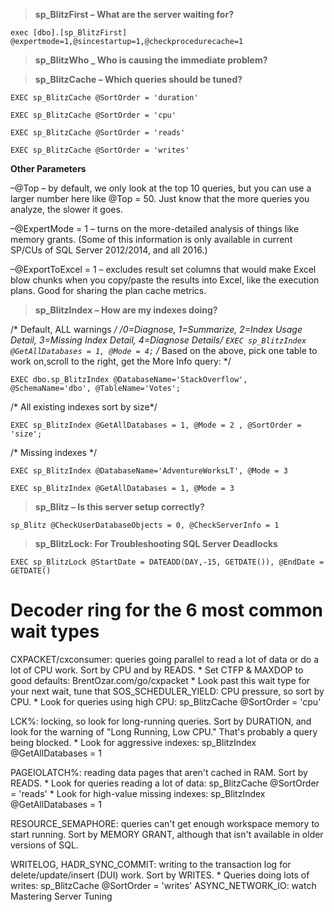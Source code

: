 > **sp_BlitzFirst – What are the server waiting for?**

```exec [dbo].[sp_BlitzFirst] @expertmode=1,@sincestartup=1,@checkprocedurecache=1```

> **sp_BlitzWho _ Who is causing the immediate problem?**


> **sp_BlitzCache – Which queries should be tuned?**
```
EXEC sp_BlitzCache @SortOrder = 'duration'
```
```
EXEC sp_BlitzCache @SortOrder = 'cpu'
```
```
EXEC sp_BlitzCache @SortOrder = 'reads'
```
```
EXEC sp_BlitzCache @SortOrder = 'writes'
```
**Other Parameters**

–@Top – by default, we only look at the top 10 queries, but you can use a larger number here like @Top = 50. Just know that the more queries you analyze, the slower it goes.

–@ExpertMode = 1 – turns on the more-detailed analysis of things like memory grants. (Some of this information is only available in current SP/CUs of SQL Server 2012/2014, and all 2016.)

–@ExportToExcel = 1 – excludes result set columns that would make Excel blow chunks when you copy/paste the results into Excel, like the execution plans. Good for sharing the plan cache metrics.

> **sp_BlitzIndex – How are my indexes doing?**

/* Default, ALL warnings */
/*0=Diagnose, 1=Summarize, 2=Index Usage Detail, 3=Missing Index Detail, 4=Diagnose Details*/
```EXEC sp_BlitzIndex @GetAllDatabases = 1, @Mode = 4;```
/* Based on the above, pick one table to work on,scroll to the right, get the More Info query: */
```
EXEC dbo.sp_BlitzIndex @DatabaseName='StackOverflow', @SchemaName='dbo', @TableName='Votes';
```
/* All existing indexes sort by size*/
```
EXEC sp_BlitzIndex @GetAllDatabases = 1, @Mode = 2 , @SortOrder = 'size'; 
```
/* Missing indexes */
```
EXEC sp_BlitzIndex @DatabaseName='AdventureWorksLT', @Mode = 3 
```
```
EXEC sp_BlitzIndex @GetAllDatabases = 1, @Mode = 3 
```

> **sp_Blitz – Is this server setup correctly?**

```
sp_Blitz @CheckUserDatabaseObjects = 0,	@CheckServerInfo = 1
```

> **sp_BlitzLock: For Troubleshooting SQL Server Deadlocks**

```
EXEC sp_BlitzLock @StartDate = DATEADD(DAY,-15, GETDATE()), @EndDate = GETDATE()
```

# Decoder ring for the 6 most common wait types

>
CXPACKET/cxconsumer: queries going parallel to read a lot of data or do a lot of CPU work.
Sort by CPU and by READS.
	* Set CTFP & MAXDOP to good defaults: BrentOzar.com/go/cxpacket
	* Look past this wait type for your next wait, tune that
SOS_SCHEDULER_YIELD: CPU pressure, so sort by CPU.
	* Look for queries using high CPU: sp_BlitzCache @SortOrder = 'cpu'

LCK%: locking, so look for long-running queries. Sort by DURATION, and look for
the warning of "Long Running, Low CPU." That's probably a query being blocked.
	* Look for aggressive indexes: sp_BlitzIndex @GetAllDatabases = 1

PAGEIOLATCH%: reading data pages that aren't cached in RAM. Sort by READS.
	* Look for queries reading a lot of data: sp_BlitzCache @SortOrder = 'reads'
	* Look for high-value missing indexes: sp_BlitzIndex @GetAllDatabases = 1

RESOURCE_SEMAPHORE: queries can't get enough workspace memory to start running.
Sort by MEMORY GRANT, although that isn't available in older versions of SQL.

WRITELOG, HADR_SYNC_COMMIT: writing to the transaction log for delete/update/insert (DUI) work.
Sort by WRITES.
	* Queries doing lots of writes: sp_BlitzCache @SortOrder = 'writes'
ASYNC_NETWORK_IO: watch Mastering Server Tuning
>





	
